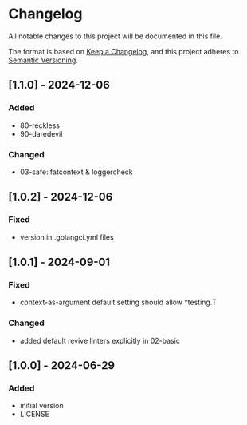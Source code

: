 # Changelog

<!-- markdownlint-configure-file {
  "blanks-around-headings": false,
  "blanks-around-lists": false,
  "no-duplicate-heading": {
    "siblings_only": true
  }
} -->

All notable changes to this project will be documented in this file.

The format is based on [Keep a Changelog](https://keepachangelog.com/en/1.0.0/),
and this project adheres to [Semantic Versioning](https://semver.org/spec/v2.0.0.html).

## [1.1.0] - 2024-12-06
### Added
- 80-reckless
- 90-daredevil

### Changed
- 03-safe: fatcontext & loggercheck

## [1.0.2] - 2024-12-06
### Fixed
- version in .golangci.yml files

## [1.0.1] - 2024-09-01
### Fixed
- context-as-argument default setting should allow \*testing.T

### Changed
- added default revive linters explicitly in 02-basic

## [1.0.0] - 2024-06-29
### Added
- initial version
- LICENSE
